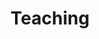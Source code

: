 ---
layout: page
title: Teaching
nav: true
nav_order: 6
dropdown: true
children: 
    - title: University Courses
      permalink: /teaching/
    - title: divider
    - title: Bijles (NL)
      permalink: /bijles/
---